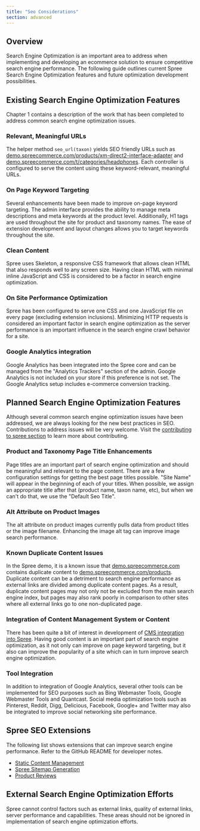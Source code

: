 ```yaml
---
title: "Seo Considerations"
section: advanced
---
```


## Overview

Search Engine Optimization is an important area to address when
implementing and developing an ecommerce solution to ensure competitive
search engine performance. The following guide outlines current Spree
Search Engine Optimization features and future optimization development
possibilities.


## Existing Search Engine Optimization Features

Chapter 1 contains a description of the work that has been completed to
address common search engine optimization issues.

### Relevant, Meaningful URLs

The helper method `seo_url(taxon)` yields SEO friendly URLs such as [demo.spreecommerce.com/products/xm-direct2-interface-adapter](http://demo.spreecommerce.com/products/xm-direct2-interface-adapter) and [demo.spreecommerce.com/t/categories/headphones](http://demo.spreecommerce.com/t/categories/headphones).
Each controller is configured to serve the content using these keyword-relevant, meaningful URLs.

### On Page Keyword Targeting

Several enhancements have been made to improve on-page keyword
targeting. The admin interface provides the ability to manage meta
descriptions and meta keywords at the product level. Additionally, H1
tags are used throughout the site for product and taxonomy names. The
ease of extension development and layout changes allows you to target
keywords throughout the site.

### Clean Content

Spree uses Skeleton, a responsive CSS framework that allows clean HTML
that also responds well to any screen size. Having clean HTML with
minimal inline JavaScript and CSS is considered to be a factor in search
engine optimization.

### On Site Performance Optimization

Spree has been configured to serve one CSS and one JavaScript file on
every page (excluding extension inclusions). Minimizing HTTP requests is
considered an important factor in search engine optimization as the
server performance is an important influence in the search engine crawl
behavior for a site.

### Google Analytics integration

Google Analytics has been integrated into the Spree core and can be
managed from the "Analytics Trackers" section of the admin. Google
Analytics is not included on your store if this preference is not set.
The Google Analytics setup includes e-commerce conversion tracking.

## Planned Search Engine Optimization Features

Although several common search engine optimization issues have been
addressed, we are always looking for the new best practices in SEO.
Contributions to address issues will be very welcome. Visit the
[contributing to spree section](contributing.html) to learn
more about contributing.

### Product and Taxonomy Page Title Enhancements

Page titles are an important part of search engine optimization and
should be meaningful and relevant to the page content. There are a few
configuration settings for getting the best page titles possible. "Site
Name" will appear in the beginning of each of your titles. When
possible, we assign an appropriate title after that (product name, taxon
name, etc), but when we can't do that, we use the "Default Seo Title".

### Alt Attribute on Product Images

The alt attribute on product images currently pulls data from product
titles or the image filename. Enhancing the image alt tag can improve
image search performance.

### Known Duplicate Content Issues

In the Spree demo, it is a known issue that
[demo.spreecommerce.com](http://demo.spreecommerce.com/) contains
duplicate content to
[demo.spreecommerce.com/products](http://demo.spreecommerce.com/products).
Duplicate content can be a detriment to search engine performance as
external links are divided among duplicate content pages. As a result,
duplicate content pages may not only not be excluded from the main
search engine index, but pages may also rank poorly in comparison to
other sites where all external links go to one non-duplicated page.

### Integration of Content Management System or Content

There has been quite a bit of interest in development of [CMS
integration into
Spree](https://groups.google.com/forum/#!searchin/spree-user/cms). Having
good content is an important part of search engine optimization, as it
not only can improve on page keyword targeting, but it also can improve
the popularity of a site which can in turn improve search engine
optimization.

### Tool Integration

In addition to integration of Google Analytics, several other tools can
be implemented for SEO purposes such as Bing Webmaster Tools, Google
Webmaster Tools and Quantcast. Social media optimization tools such as
Pinterest, Reddit, Digg, Delicious, Facebook, Google+ and Twitter may
also be integrated to improve social networking site performance.

## Spree SEO Extensions

The following list shows extensions that can improve search engine
performance. Refer to the GitHub README for developer notes.

-   [Static Content Management](https://github.com/spree/spree_static_content)
-   [Spree Sitemap Generation](https://github.com/romul/spree_dynamic_sitemaps)
-   [Product Reviews](https://github.com/spree/spree_reviews)

## External Search Engine Optimization Efforts

Spree cannot control factors such as external links, quality of external
links, server performance and capabilities. These areas should not be
ignored in implementation of search engine optimization efforts.
